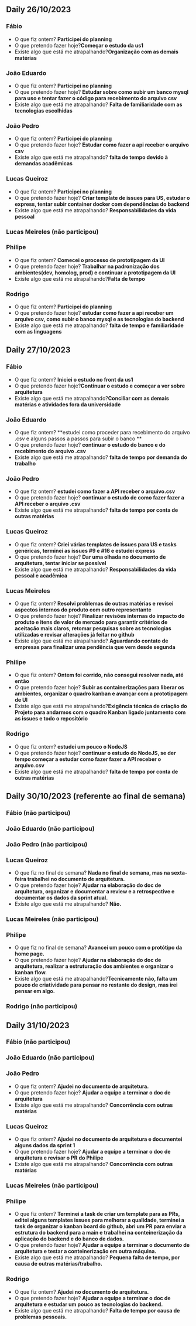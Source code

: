 ## Daily 26/10/2023
### Fábio
- O que fiz ontem? **Participei do planning**
- O que pretendo fazer hoje?**Começar o estudo da us1**
- Existe algo que está me atrapalhando?**Organização com as demais matérias**

### João Eduardo
- O que fiz ontem? **Participei no planning**
- O que pretendo fazer hoje? **Estudar sobre como subir um banco mysql para uso e tentar fazer o código para recebimento do arquivo csv**
- Existe algo que está me atrapalhando? **Falta de familiaridade com as tecnologias escolhidas**

### João Pedro
- O que fiz ontem? **Participei do planning**
- O que pretendo fazer hoje? **Estudar como fazer a api receber o arquivo csv**
- Existe algo que está me atrapalhando? **falta de tempo devido à demandas acadêmicas**

### Lucas Queiroz
- O que fiz ontem? **Participei no planning**
- O que pretendo fazer hoje? **Criar template  de issues para US, estudar o express, tentar subir container docker com dependências do backend**
- Existe algo que está me atrapalhando? **Responsabilidades da vida pessoal**

### Lucas Meireles (não participou)
### Philipe
- O que fiz ontem? **Comecei o processo de prototipagem da UI**
- O que pretendo fazer hoje? **Trabalhar na padronização dos ambientes(dev, homolog, prod) e continuar a prototipagem da UI**
- Existe algo que está me atrapalhando?**Falta de tempo**

### Rodrigo
- O que fiz ontem? **Participei do planning**
- O que pretendo fazer hoje? **estudar como fazer a api receber um arquivo csv, como subir o banco mysql e as tecnologias do backend**
- Existe algo que está me atrapalhando? **falta de tempo e familiaridade com as linguagens**



## Daily 27/10/2023

### Fábio

- O que fiz ontem? **Iniciei o estudo no front da us1**
- O que pretendo fazer hoje?**Continuar o estudo e começar a ver sobre arquitetura**
- Existe algo que está me atrapalhando?**Conciliar com as demais matérias e atividades fora da universidade**

### João Eduardo

- O que fiz ontem? **estudei como proceder para recebimento do arquivo .csv e alguns passos a passos para subir o banco **
- O que pretendo fazer hoje? **continuar o estudo do banco e do recebimento do arquivo .csv**
- Existe algo que está me atrapalhando? **falta de tempo por demanda do trabalho**

### João Pedro

- O que fiz ontem? **estudei como fazer a API receber o arquivo.csv**
- O que pretendo fazer hoje? **continuar o estudo de como fazer fazer a API receber o arquivo .csv**
- Existe algo que está me atrapalhando? **falta de tempo por conta de outras matérias**

### Lucas Queiroz

- O que fiz ontem? **Criei várias templates de issues para US e tasks genéricas, terminei as issues #9 e #16 e estudei express**
- O que pretendo fazer hoje? **Dar uma olhada no documento de arquitetura, tentar iniciar se possível**
- Existe algo que está me atrapalhando? **Responsabilidades da vida pessoal e acadêmica**

### Lucas Meireles

- O que fiz ontem? **Resolvi problemas de outras matérias e revisei aspectos internos do produto com outro representante**
- O que pretendo fazer hoje? **Finalizar revisões internas do impacto do produto e itens de valor de mercado para garantir critérios de aceitação mais claros,  retomar pesquisas sobre as tecnologias utilizadas e revisar alterações já feitar no github**
- Existe algo que está me atrapalhando? **Aguardando contato de empresas para finalizar uma pendência que vem desde segunda**

### Philipe

- O que fiz ontem? **Ontem foi corrido, não consegui resolver nada, até então**
- O que pretendo fazer hoje? **Subir as containerizações para liberar os ambientes, organizar o quadro kanban e avançar com a prototipagem de UI**
- Existe algo que está me atrapalhando?**Exigência técnica de criação do Projeto para andarmos com o quadro Kanban ligado juntamento com as issues e todo o repositório**

### Rodrigo

- O que fiz ontem? **estudei um pouco o NodeJS**
- O que pretendo fazer hoje? **continuar o estudo do NodeJS, se der tempo começar a estudar como fazer fazer a API receber o arquivo.csv**
- Existe algo que está me atrapalhando? **falta de tempo por conta de outras matérias**





## Daily 30/10/2023 (referente ao final de semana)
### Fábio (não participou)

### João Eduardo (não participou)

### João Pedro (não participou)

### Lucas Queiroz

- O que fiz no final de semana? **Nada no final de semana, mas na sexta-feira trabalhei no documento de arquitetura.**
- O que pretendo fazer hoje? **Ajudar na elaboração do doc de arquitetura, organizar e documentar a review e a retrospective e documentar os dados da sprint atual.**
- Existe algo que está me atrapalhando? **Não.**

### Lucas Meireles (não participou)

### Philipe

- O que fiz no final de semana? **Avancei um pouco com o protótipo da home page.**
- O que pretendo fazer hoje? **Ajudar na elaboração do doc de arquitetura, realizar a estruturação dos ambientes e organizar o kanban flow.**
- Existe algo que está me atrapalhando?**Tecnicamente não, falta um pouco de criatividade para pensar no restante do design, mas irei pensar em algo.**

### Rodrigo (não participou)



## Daily 31/10/2023

### Fábio (não participou)

### João Eduardo (não participou)

### João Pedro 

- O que fiz ontem? **Ajudei no documento de arquitetura.**
- O que pretendo fazer hoje? **Ajudar a equipe a terminar o doc de arquitetura**
- Existe algo que está me atrapalhando? **Concorrência com outras matérias**

### Lucas Queiroz

- O que fiz ontem? **Ajudei no documento de arquitetura e documentei alguns dados da sprint 1**
- O que pretendo fazer hoje? **Ajudar a equipe a terminar o doc de arquitetura e revisar o PR do Philipe**
- Existe algo que está me atrapalhando? **Concorrência com outras matérias**

### Lucas Meireles (não participou)

### Philipe

- O que fiz ontem? **Terminei a task de criar um template para as PRs, editei alguns templates issues para melhorar a qualidade, terminei a task de organizar o kanban board do github, abri um PR para enviar a estrutura do backend para a main e trabalhei na conteinerização da aplicação do backend e do banco de dados.**
- O que pretendo fazer hoje? **Ajudar a equipe a terminar o documento de arquitetura e testar a conteinerização em outra máquina.**
- Existe algo que está me atrapalhando? **Pequena falta de tempo, por causa de outras matérias/trabalho.**


### Rodrigo 
- O que fiz ontem? **Ajudei no documento de arquitetura.**
- O que pretendo fazer hoje? **Ajudar a equipe a terminar o doc de arquitetura e estudar um pouco as tecnologias do backend.**
- Existe algo que está me atrapalhando? **Falta de tempo por causa de problemas pessoais.**
